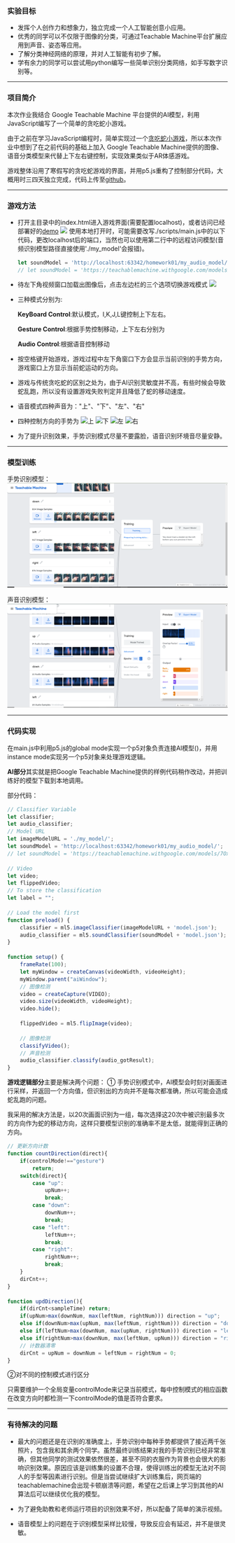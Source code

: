 ### 实验目标

- 发挥个人创作力和想象力，独立完成一个人工智能创意小应用。
- 优秀的同学可以不仅限于图像的分类，可通过Teachable Machine平台扩展应用到声音、姿态等应用。
- 了解分类神经网络的原理，并对人工智能有初步了解。
- 学有余力的同学可以尝试用python编写一些简单识别分类网络，如手写数字识别等。

---
### 项目简介
本次作业我结合 Google Teachable Machine 平台提供的AI模型，利用JavaScript编写了一个简单的贪吃蛇小游戏。

由于之前在学习JavaScript编程时，简单实现过一个[贪吃蛇小游戏](https://github.com/DinoMax00/JS-Snake/tree/master/snake-practice)，所以本次作业中想到了在之前代码的基础上加入 Google Teachable Machine提供的图像、语音分类模型来代替上下左右键控制，实现效果类似于AR体感游戏。

游戏整体沿用了寒假写的贪吃蛇游戏的界面，并用p5.js重构了控制部分代码，大概用时三四天独立完成，代码上传至[github](https://github.com/DinoMax00/JS-Snake/tree/master/AI-homework01)。

---
### 游戏方法
* 打开主目录中的index.html进入游戏界面(需要配置localhost)，或者访问已经部署好的[demo](https://dinomax00.github.io/homework01/)
![](/resource/游戏界面.png)
使用本地打开时，可能需要改写./scripts/main.js中的以下代码，更改localhost后的端口，当然也可以使用第二行中的远程访问模型(音频识别模型路径直接使用'./my_model'会报错)。
    ```javascript
    let soundModel = 'http://localhost:63342/homework01/my_audio_model/';
    // let soundModel = 'https://teachablemachine.withgoogle.com/models/7OxN2ehlO/';
    ```

* 待左下角视频窗口加载出图像后，点击左边栏的三个选项切换游戏模式
![](/resource/模式选择.PNG)

* 三种模式分别为:

    **KeyBoard Control**:默认模式，I,K,J,L键控制上下左右。

    **Gesture Control**:根据手势控制移动，上下左右分别为

    **Audio Control**:根据语音控制移动

* 按空格键开始游戏，游戏过程中左下角窗口下方会显示当前识别的手势方向，游戏窗口上方显示当前蛇运动的方向。

* 游戏与传统贪吃蛇的区别之处为，由于AI识别灵敏度并不高，有些时候会导致蛇乱跑，所以没有设置游戏失败判定并且降低了蛇的移动速度。

* 语音模式四种声音为："上"、"下"、"左"、"右"

* 四种控制方向的手势为
  ![上](/resource/上.png)
  ![下](/resource/下.png)
  ![左](/resource/左.png)
  ![右](/resource/右.png)

* 为了提升识别效果，手势识别模式尽量不要露脸，语音识别环境音尽量安静。

---
### 模型训练

手势识别模型：
![](resource/手势训练.PNG)

声音识别模型：
![](resource/音频训练.PNG)

---
### 代码实现

在main.js中利用p5.js的global mode实现一个p5对象负责连接AI模型()，并用instance mode实现另一个p5对象来处理游戏逻辑。

**AI部分**其实就是把Google Teachable Machine提供的样例代码稍作改动，并把训练好的模型下载到本地调用。

部分代码：
```JavaScript
// Classifier Variable
let classifier;
let audio_classifier;
// Model URL
let imageModelURL = './my_model/';
let soundModel = 'http://localhost:63342/homework01/my_audio_model/';
// let soundModel = 'https://teachablemachine.withgoogle.com/models/7OxN2ehlO/';

// Video
let video;
let flippedVideo;
// To store the classification
let label = "";

// Load the model first
function preload() {
    classifier = ml5.imageClassifier(imageModelURL + 'model.json');
    audio_classifier = ml5.soundClassifier(soundModel + 'model.json');
}

function setup() {
    frameRate(100);
    let myWindow = createCanvas(videoWidth, videoHeight);
    myWindow.parent("aiWindow");
    // 图像检测
    video = createCapture(VIDEO);
    video.size(videoWidth, videoHeight);
    video.hide();

    flippedVideo = ml5.flipImage(video);

    // 图像检测
    classifyVideo();
    // 声音检测
    audio_classifier.classify(audio_gotResult);
}

```
**游戏逻辑部分**主要是解决两个问题：
① 手势识别模式中，AI模型会时刻对画面进行采样，并返回一个方向值，但识别出的方向并不是每次都准确，所以可能会造成蛇乱跑的问题。

我采用的解决方法是，以20次画面识别为一组，每次选择这20次中被识别最多次的方向作为蛇的移动方向，这样只要模型识别的准确率不是太低，就能得到正确的方向。

```JavaScript
// 更新方向计数
function countDirection(direct){
    if(controlMode!=="gesture")
        return;
    switch(direct){
        case "up":
            upNum++;
            break;
        case "down":
            downNum++;
            break;
        case "left":
            leftNum++;
            break;
        case "right":
            rightNum++;
            break;
    }
    dirCnt++;
}

function updDirection(){
    if(dirCnt<sampleTime) return;
    if(upNum>max(downNum, max(leftNum, rightNum))) direction = "up";
    else if(downNum>max(upNum, max(leftNum, rightNum))) direction = "down";
    else if(leftNum>max(downNum, max(upNum, rightNum))) direction = "left";
    else if(rightNum>max(downNum, max(leftNum, upNum))) direction = "right";
    // 计数器清零
    dirCnt = upNum = downNum = leftNum = rightNum = 0;
}
```
②对不同的控制模式进行区分

只需要维护一个全局变量controlMode来记录当前模式，每中控制模式的相应函数在改变方向时都检测一下controlMode的值是否符合要求。

---
### 有待解决的问题

- 最大的问题还是在识别的准确度上，手势识别中每种手势都提供了接近两千张照片，包含我和其余两个同学。虽然最终训练结果对我的手势识别已经非常准确，但其他同学的测试效果依然很差，甚至不同的衣服作为背景也会很大的影响识别效果。原因应该是训练集的设置不合理，使得训练出的模型无法对不同人的手型等因素进行识别。但是当尝试继续扩大训练集后，网页端的teachablemachine会出现卡顿崩溃等问题，希望在之后课上学习到其他的AI算法后可以继续优化我的模型。

- 为了避免助教和老师运行项目的识别效果不好，所以配备了简单的演示视频。

- 语音模型上的问题在于识别模型采样比较慢，导致反应会有延迟，并不是很灵敏。
